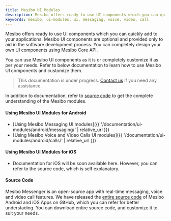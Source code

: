 ```yaml
---
title: Mesibo UI Modules
description: Mesibo offers ready to use UI components which you can quickly add to your applications. 
keywords: mesibo, ui-modules, ui, messaging, voice, video, call
---
```

Mesibo offers ready to use UI components which you can quickly add to your applications. Mesibo UI components are optional and provided only to aid in the software development process. You can completely design your own UI components using Mesibo Core API. 

You can use Mesibo UI components as it is or completely customize it as per your needs. Refer to below documentation to learn how to use Mesibo UI components and customize them.

> This documentation is under progress. [Contact us](/help/) if you need any assistance. 

In addition to documentation, refer to [source code](/documentation/source-code/) to get the complete understanding of the Mesibo modules.

#### Using Mesibo UI Modules for Android

- [Using Mesibo Messaging UI modules]({{ '/documentation/ui-modules/android/messaging/' | relative_url }})                        
- [Using Mesibo Voice and Video Calls UI modules]({{ '/documentation/ui-modules/android/calls/' | relative_url }})                        

#### Using Mesibo UI Modules for iOS

- Documentation for iOS will be soon available here. However, you can refer to the source code, which is self explanatory. 

#### Source Code

Mesibo Messenger is an open-source app with real-time messaging, voice and video call features. We have released the [entire source code](/documentation/source-code/) of Mesibo Android and iOS Apps on GitHub, which you can refer for better understading. You can download entire source code, and customize it to suit your needs.

